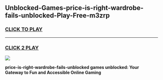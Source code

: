 
## Unblocked-Games-price-is-right-wardrobe-fails-unblocked-Play-Free-m3zrp
<h3>
<a href="https://premium76.site?title=price-is-right-wardrobe-fails-unblocked&ref=12A">CLICK TO PLAY</a></h3>
<hr>

<h3>
<a href="https://premium76.site?title=price-is-right-wardrobe-fails-unblocked&ref=12A">CLICK 2 PLAY</a>
  
</h3>

<a href="https://premium76.site?title=price-is-right-wardrobe-fails-unblocked&ref=12A"><img src="https://clearcache.store/games.png"></a>


**price-is-right-wardrobe-fails-unblocked games unblocked: Your Gateway to Fun and Accessible Online Gaming**

